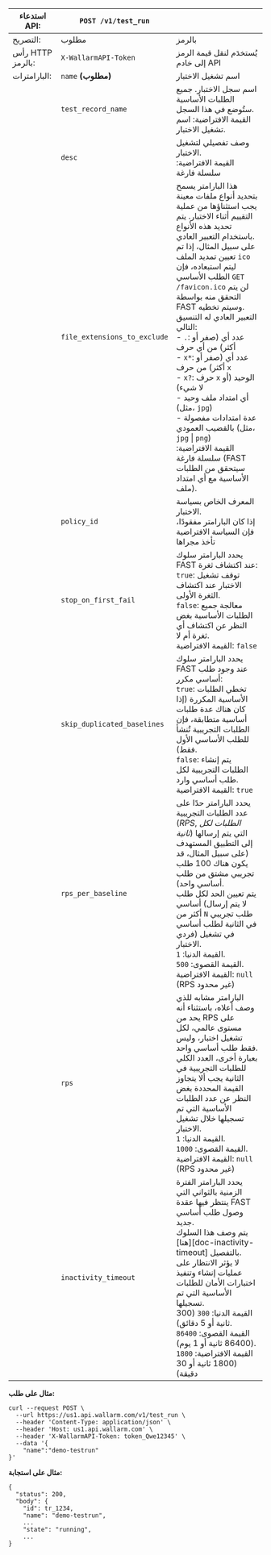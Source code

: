 | استدعاء API: | `POST /v1/test_run` |      |
| ------------ | ------------------- | ---- |
| التصريح: | مطلوب | بالرمز |
| رأس HTTP بالرمز: | `X-WallarmAPI-Token` | يُستخدَم لنقل قيمة الرمز إلى خادم API |
| البارامترات: | `name` **(مطلوب)** | اسم تشغيل الاختبار |
|  | `test_record_name` | اسم سجل الاختبار. جميع الطلبات الأساسية ستُوضع في هذا السجل.<br>القيمة الافتراضية: اسم تشغيل الاختبار. |
|  | `desc` | وصف تفصيلي لتشغيل الاختبار.<br>القيمة الافتراضية: سلسلة فارغة |
|  | `file_extensions_to_exclude` | هذا البارامتر يسمح بتحديد أنواع ملفات معينة يجب استثناؤها من عملية التقييم أثناء الاختبار. يتم تحديد هذه الأنواع باستخدام التعبير العادي.<br>على سبيل المثال، إذا تم تعيين تمديد الملف `ico` ليتم استبعاده، فإن الطلب الأساسي `GET /favicon.ico` لن يتم التحقق منه بواسطة FAST وسيتم تخطيه.<br>التعبير العادي له التنسيق التالي:<br>- `.`: عدد أي (صفر أو أكثر) من أي حرف<br>- `x*`: عدد أي (صفر أو أكثر) من حرف `x`<br>- `x?`: حرف `x` الوحيد (أو لا شيء)<br>- أي امتداد ملف وحيد (مثل، `jpg`)<br>- عدة امتدادات مفصولة بالقضيب العمودي (مثل، `jpg` &#124; `png`)<br>القيمة الافتراضية: سلسلة فارغة (FAST سيتحقق من الطلبات الأساسية مع أي امتداد ملف). |
|  | `policy_id` | المعرف الخاص بسياسة الاختبار.<br>إذا كان البارامتر مفقودًا، فإن السياسة الافتراضية تأخذ مجراها |
|  | `stop_on_first_fail` | يحدد البارامتر سلوك FAST عند اكتشاف ثغرة:<br>`true`: توقف تشغيل الاختبار عند اكتشاف الثغرة الأولى.<br>`false`: معالجة جميع الطلبات الأساسية بغض النظر عن اكتشاف أي ثغرة أم لا.<br>القيمة الافتراضية: `false` |
|  | `skip_duplicated_baselines` | يحدد البارامتر سلوك FAST عند وجود طلب أساسي مكرر:<br>`true`: تخطي الطلبات الأساسية المكررة (إذا كان هناك عدة طلبات أساسية متطابقة، فإن الطلبات التجريبية تُنشأ للطلب الأساسي الأول فقط).<br>`false`: يتم إنشاء الطلبات التجريبية لكل طلب أساسي وارد.<br>القيمة الافتراضية: `true` |
|  | `rps_per_baseline` | يحدد البارامتر حدًا على عدد الطلبات التجريبية (*RPS*, *الطلبات لكل ثانية*) التي يتم إرسالها إلى التطبيق المستهدف (على سبيل المثال، قد يكون هناك 100 طلب تجريبي مشتق من طلب أساسي واحد).<br>يتم تعيين الحد لكل طلب أساسي (لا يتم إرسال أكثر من `N` طلب تجريبي في الثانية لطلب أساسي فردي) في تشغيل الاختبار.<br>القيمة الدنيا: `1`.<br>القيمة القصوى: `500`.<br>القيمة الافتراضية: `null` (RPS غير محدود) |
|  | `rps` | البارامتر مشابه للذي وصف أعلاه، باستثناء أنه يحد من RPS على مستوى عالمي، لكل تشغيل اختبار، وليس فقط طلب أساسي واحد.<br>بعبارة أخرى، العدد الكلي للطلبات التجريبية في الثانية يجب ألا يتجاوز القيمة المحددة بغض النظر عن عدد الطلبات الأساسية التي تم تسجيلها خلال تشغيل الاختبار.<br>القيمة الدنيا: `1`.<br>القيمة القصوى: `1000`.<br>القيمة الافتراضية: `null` (RPS غير محدود) |
|  | `inactivity_timeout` | يحدد البارامتر الفترة الزمنية بالثواني التي ينتظر فيها عقدة FAST وصول طلب أساسي جديد.<br>يتم وصف هذا السلوك [هنا][doc-inactivity-timeout] بالتفصيل.<br>لا يؤثر الانتظار على عمليات إنشاء وتنفيذ اختبارات الأمان للطلبات الأساسية التي تم تسجيلها.<br>القيمة الدنيا: `300` (300 ثانية أو 5 دقائق).<br>القيمة القصوى: `86400` (86400 ثانية أو 1 يوم).<br>القيمة الافتراضية: `1800` (1800 ثانية أو 30 دقيقة) |

**مثال على طلب:**

```
curl --request POST \
  --url https://us1.api.wallarm.com/v1/test_run \
  --header 'Content-Type: application/json' \
  --header 'Host: us1.api.wallarm.com' \
  --header 'X-WallarmAPI-Token: token_Qwe12345' \
  --data '{
	"name":"demo-testrun"
}'
```

**مثال على استجابة:**

```
{
  "status": 200,
  "body": {
    "id": tr_1234,
    "name": "demo-testrun",
    ...
    "state": "running",
    ...
}
```